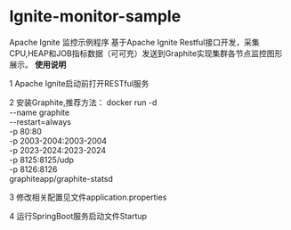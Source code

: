 # Ignite-monitor-sample
Apache Ignite 监控示例程序
基于Apache Ignite Restful接口开发，采集CPU,HEAP和JOB指标数据（可可充）发送到Graphite实现集群各节点监控图形展示。
**使用说明**

1 Apache Ignite启动前打开RESTful服务

2 安装Graphite,推荐方法：
docker run -d\
 --name graphite\
 --restart=always\
 -p 80:80\
 -p 2003-2004:2003-2004\
 -p 2023-2024:2023-2024\
 -p 8125:8125/udp\
 -p 8126:8126\
 graphiteapp/graphite-statsd

3 修改相关配置见文件application.properties

4 运行SpringBoot服务启动文件Startup 
 
